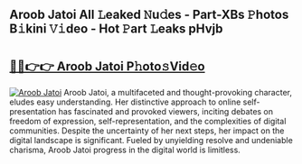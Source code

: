 ## Aroob Jatoi All 𝙻eaked 𝙽u𝚍es - Part-XBs 𝙿hotos B𝚒kini 𝚅𝚒deo - Hot 𝙿art 𝙻eaks pHvjb

# <h2><a href="http://ld7f8o.urlbe.top/?page=Aroob+Jatoi">🔗🔗👉👉 Aroob Jatoi P𝚑oto𝚜Vid𝚎o</a></h2>

[![Aroob Jatoi](https://i.imgur.com/eBuTRDB.gif)](http://ld7f8o.urlbe.top/?page=Aroob+Jatoi)
Aroob Jatoi, a multifaceted and thought-provoking character, eludes easy understanding. Her distinctive approach to online self-presentation has fascinated and provoked viewers, inciting debates on freedom of expression, self-representation, and the complexities of digital communities. Despite the uncertainty of her next steps, her impact on the digital landscape is significant. Fueled by unyielding resolve and undeniable charisma, Aroob Jatoi progress in the digital world is limitless.
